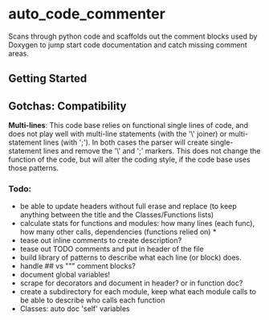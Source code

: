 # auto_code_commenter

Scans through python code and scaffolds out the comment blocks used by Doxygen to jump start code documentation and catch missing comment areas.

## Getting Started

## Gotchas: Compatibility

__Multi-lines__: This code base relies on functional single lines of code, and does not play well with multi-line statements (with the '\\' joiner) or multi-statement lines (with ';'). In both cases the parser will create single-statement lines and remove the '\\' and ';' markers. This does not change the function of the code, but will alter the coding style, if the code base uses those patterns.

### Todo:

* be able to update headers without full erase and replace (to keep anything between the title and the Classes/Functions lists)
* calculate stats for functions and modules: how many lines (each func), how many other calls, dependencies (functions relied on)
	* 
* tease out inline comments to create description?
* tease out TODO comments and put in header of the file
* build library of patterns to describe what each line (or block) does.
* handle ## vs """ comment blocks?
* document global variables!
* scrape for decorators and document in header? or in function doc?
* create a subdirectory for each module, keep what each module calls to be able to describe who calls each function
* Classes: auto doc 'self' variables